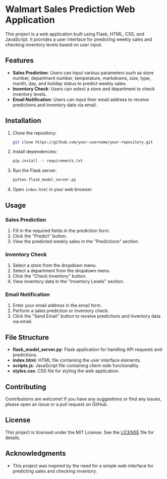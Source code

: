 # Walmart Sales Prediction Web Application

This project is a web application built using Flask, HTML, CSS, and JavaScript. It provides a user interface for predicting weekly sales and checking inventory levels based on user input.

## Features

- **Sales Prediction**: Users can input various parameters such as store number, department number, temperature, markdowns, size, type, month, day, and holiday status to predict weekly sales.
- **Inventory Check**: Users can select a store and department to check inventory levels.
- **Email Notification**: Users can input their email address to receive predictions and inventory data via email.

## Installation

1. Clone the repository:

    ```bash
    git clone https://github.com/your-username/your-repository.git
    ```

2. Install dependencies:

    ```bash
    pip install -r requirements.txt
    ```

3. Run the Flask server:

    ```bash
    python flask_model_server.py
    ```

4. Open `index.html` in your web browser.

## Usage

### Sales Prediction

1. Fill in the required fields in the prediction form.
2. Click the "Predict" button.
3. View the predicted weekly sales in the "Predictions" section.

### Inventory Check

1. Select a store from the dropdown menu.
2. Select a department from the dropdown menu.
3. Click the "Check Inventory" button.
4. View inventory data in the "Inventory Levels" section.

### Email Notification

1. Enter your email address in the email form.
2. Perform a sales prediction or inventory check.
3. Click the "Send Email" button to receive predictions and inventory data via email.

## File Structure

- **flask_model_server.py**: Flask application for handling API requests and predictions.
- **index.html**: HTML file containing the user interface elements.
- **scripts.js**: JavaScript file containing client-side functionality.
- **styles.css**: CSS file for styling the web application.

## Contributing

Contributions are welcome! If you have any suggestions or find any issues, please open an issue or a pull request on GitHub.

## License

This project is licensed under the MIT License. See the [LICENSE](LICENSE) file for details.

## Acknowledgments

- This project was inspired by the need for a simple web interface for predicting sales and checking inventory.

